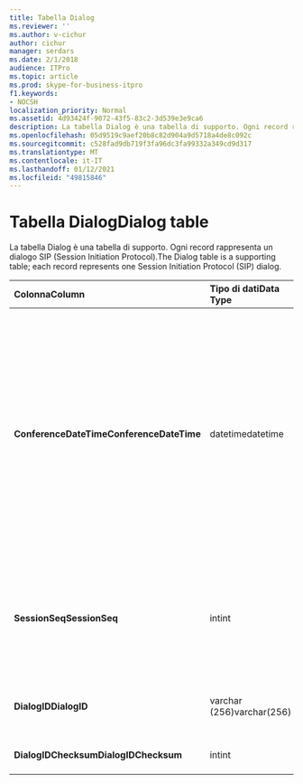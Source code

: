 ```yaml
---
title: Tabella Dialog
ms.reviewer: ''
ms.author: v-cichur
author: cichur
manager: serdars
ms.date: 2/1/2018
audience: ITPro
ms.topic: article
ms.prod: skype-for-business-itpro
f1.keywords:
- NOCSH
localization_priority: Normal
ms.assetid: 4d93424f-9072-43f5-83c2-3d539e3e9ca6
description: La tabella Dialog è una tabella di supporto. Ogni record rappresenta un dialogo SIP (Session Initiation Protocol).
ms.openlocfilehash: 05d9519c9aef20b8c82d904a9d5718a4de8c092c
ms.sourcegitcommit: c528fad9db719f3fa96dc3fa99332a349cd9d317
ms.translationtype: MT
ms.contentlocale: it-IT
ms.lasthandoff: 01/12/2021
ms.locfileid: "49815846"
---
```

# <a name="dialog-table"></a><span data-ttu-id="c6081-103">Tabella Dialog</span><span class="sxs-lookup"><span data-stu-id="c6081-103">Dialog table</span></span>
 
<span data-ttu-id="c6081-104">La tabella Dialog è una tabella di supporto. Ogni record rappresenta un dialogo SIP (Session Initiation Protocol).</span><span class="sxs-lookup"><span data-stu-id="c6081-104">The Dialog table is a supporting table; each record represents one Session Initiation Protocol (SIP) dialog.</span></span>
  
|<span data-ttu-id="c6081-105">**Colonna**</span><span class="sxs-lookup"><span data-stu-id="c6081-105">**Column**</span></span>|<span data-ttu-id="c6081-106">**Tipo di dati**</span><span class="sxs-lookup"><span data-stu-id="c6081-106">**Data Type**</span></span>|<span data-ttu-id="c6081-107">**Chiave/indice**</span><span class="sxs-lookup"><span data-stu-id="c6081-107">**Key/Index**</span></span>|<span data-ttu-id="c6081-108">**Dettagli**</span><span class="sxs-lookup"><span data-stu-id="c6081-108">**Details**</span></span>|
|:-----|:-----|:-----|:-----|
|<span data-ttu-id="c6081-109">**ConferenceDateTime**</span><span class="sxs-lookup"><span data-stu-id="c6081-109">**ConferenceDateTime**</span></span> <br/> |<span data-ttu-id="c6081-110">datetime</span><span class="sxs-lookup"><span data-stu-id="c6081-110">datetime</span></span>  <br/> |<span data-ttu-id="c6081-111">Principale</span><span class="sxs-lookup"><span data-stu-id="c6081-111">Primary</span></span>  <br/> |<span data-ttu-id="c6081-p101">Data/ora in cui l'agente QoE (Quality of Experience) riceve il primo rapporto dal chiamante o dal destinatario della chiamata. Valore utilizzato in combinazione con SessionSeq per identificare in modo univoco una sessione.</span><span class="sxs-lookup"><span data-stu-id="c6081-p101">Time when the Quality of Excellence (QoE) agent receives the first report from either caller or callee. Used in conjunction with SessionSeq to uniquely identify a session.</span></span>  <br/> |
|<span data-ttu-id="c6081-114">**SessionSeq**</span><span class="sxs-lookup"><span data-stu-id="c6081-114">**SessionSeq**</span></span> <br/> |<span data-ttu-id="c6081-115">int</span><span class="sxs-lookup"><span data-stu-id="c6081-115">int</span></span>  <br/> |<span data-ttu-id="c6081-116">Principale</span><span class="sxs-lookup"><span data-stu-id="c6081-116">Primary</span></span>  <br/> |<span data-ttu-id="c6081-117">Numero sequenziale per distinguere le sessioni con valore ConferenceDateTime identico.</span><span class="sxs-lookup"><span data-stu-id="c6081-117">Sequence number to differentiate sessions when they have the same ConferenceDateTime.</span></span>  <br/> |
|<span data-ttu-id="c6081-118">**DialogID**</span><span class="sxs-lookup"><span data-stu-id="c6081-118">**DialogID**</span></span> <br/> |<span data-ttu-id="c6081-119">varchar (256)</span><span class="sxs-lookup"><span data-stu-id="c6081-119">varchar(256)</span></span>  <br/> ||<span data-ttu-id="c6081-120">ID del dialogo globalmente univoco.</span><span class="sxs-lookup"><span data-stu-id="c6081-120">Dialog ID which is globally unique.</span></span>  <br/> |
|<span data-ttu-id="c6081-121">**DialogIDChecksum**</span><span class="sxs-lookup"><span data-stu-id="c6081-121">**DialogIDChecksum**</span></span> <br/> |<span data-ttu-id="c6081-122">int</span><span class="sxs-lookup"><span data-stu-id="c6081-122">int</span></span>  <br/> |<span data-ttu-id="c6081-123">Indice</span><span class="sxs-lookup"><span data-stu-id="c6081-123">index</span></span>  <br/> |<span data-ttu-id="c6081-124">Checksum dell'ID del dialogo.</span><span class="sxs-lookup"><span data-stu-id="c6081-124">Checksum of the Dialog ID.</span></span>  <br/> |
   


